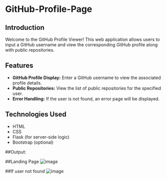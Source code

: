 # GitHub-Profile-Page

## Introduction

Welcome to the GitHub Profile Viewer! This web application allows users to input a GitHub username and view the corresponding GitHub profile along with public repositories.

## Features

- **GitHub Profile Display:** Enter a GitHub username to view the associated profile details.
- **Public Repositories:** View the list of public repositories for the specified user.
- **Error Handling:** If the user is not found, an error page will be displayed.

## Technologies Used

- HTML
- CSS
- Flask (for server-side logic)
- Bootstrap (optional)

##Output:

##Landing Page
![image](https://github.com/Sourab-Garg/GitHub-Profile-Page/assets/157104236/2f345721-a1b2-4361-b36b-d5851f9bab61)

##If user not found
![image](https://github.com/Sourab-Garg/GitHub-Profile-Page/assets/157104236/f454ee90-84f7-473a-b2a6-6ffcb6388f25)
